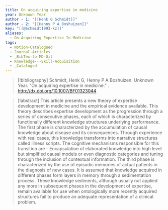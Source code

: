 ```yaml
---
title: On acquiring expertise in medicine
year: Unknown Year
author - 1: "[[Henk G Schmidt]]"
author - 2: "[[Henny P A Boshuizen]]"
key: "[[@Schmidt1993-kz]]"
aliases:
  - On Acquiring Expertise In Medicine
tags:
  - Notion-Catalogued
  - Journal-Articles
  - _BibTex-to-MD-Git
  - Knowledge---Skill-Acquisition
  - _Cataloged
---
```


> [!bibliography]
> Schmidt, Henk G, Henny P A Boshuizen. Unknown Year. “On acquiring expertise in medicine.” . http://dx.doi.org/10.1007/BF01323044

> [!abstract]
> This article presents a new theory of expertise development in medicine and the empirical evidence available. This theory describes expertise development as the progression through a series of consecutive phases, each of which is characterized by functionally different knowledge structures underlying performance. The first phase is characterized by the accumulation of causal knowledge about disease and its consequences. Through experience with real cases, this knowledge transforms into narrative structures called illness scripts. The cognitive mechanisms responsible for this transition are -  Encapsulation of elaborated knowledge into high level but simplified causal models or even diagnostic categories and tuning through the inclusion of contextual information. The third phase is characterized by the use of episodic memories of actual patients in the diagnosis of new cases. It is assumed that knowledge acquired in different phases form layers in memory through a sedimentation process. These knowledge sediments, although usually not applied any more in subsequent phases in the development of expertise, remain available for use when ontologically more recently acquired structures fail to produce an adequate representation of a clinical problem.